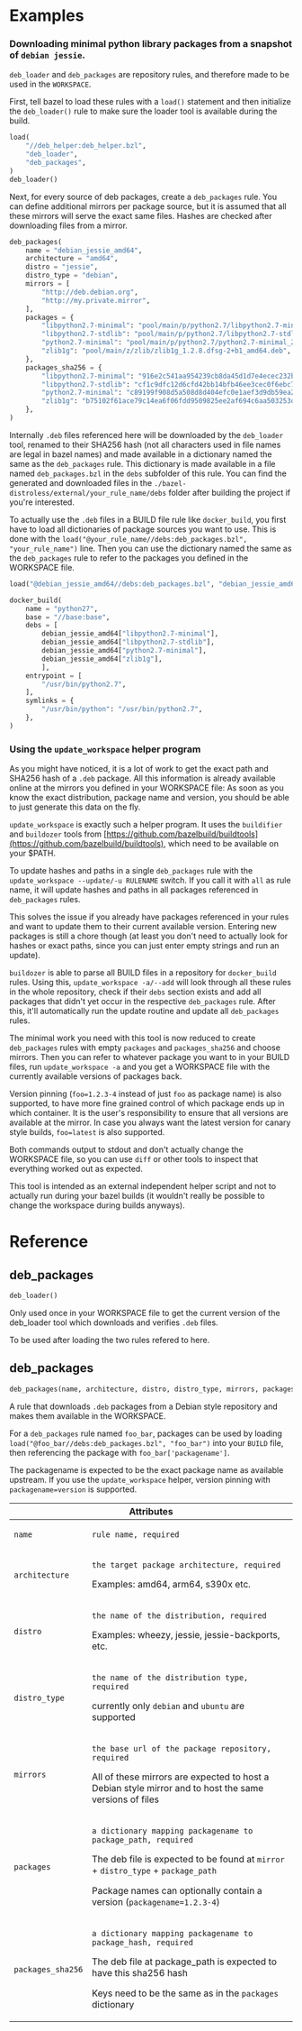 # Examples

### **Downloading minimal python library packages from a snapshot of `debian jessie`**.

`deb_loader` and `deb_packages` are repository rules, and therefore made to be used in the `WORKSPACE`.

First, tell bazel to load these rules with a `load()` statement and then initialize the `deb_loader()` rule to make sure the loader tool is available during the build.

```python
load(
    "//deb_helper:deb_helper.bzl",
    "deb_loader",
    "deb_packages",
)
deb_loader()
```

Next, for every source of deb packages, create a `deb_packages` rule.
You can define additional mirrors per package source, but it is assumed that all these mirrors will serve the exact same files.
Hashes are checked after downloading files from a mirror.

```python
deb_packages(
    name = "debian_jessie_amd64",
    architecture = "amd64",
    distro = "jessie",
    distro_type = "debian",
    mirrors = [
        "http://deb.debian.org",
        "http://my.private.mirror",
    ],
    packages = {
        "libpython2.7-minimal": "pool/main/p/python2.7/libpython2.7-minimal_2.7.9-2+deb8u1_amd64.deb",
        "libpython2.7-stdlib": "pool/main/p/python2.7/libpython2.7-stdlib_2.7.9-2+deb8u1_amd64.deb",
        "python2.7-minimal": "pool/main/p/python2.7/python2.7-minimal_2.7.9-2+deb8u1_amd64.deb",
        "zlib1g": "pool/main/z/zlib/zlib1g_1.2.8.dfsg-2+b1_amd64.deb",
    },
    packages_sha256 = {
        "libpython2.7-minimal": "916e2c541aa954239cb8da45d1d7e4ecec232b24d3af8982e76bf43d3e1758f3",
        "libpython2.7-stdlib": "cf1c9dfc12d6cfd42bb14bfb46ee3cec0f6ebc720a1419f017396739953b12c5",
        "python2.7-minimal": "c89199f908d5a508d8d404efc0e1aef3d9db59ea23bd4532df9e59941643fcfb",
        "zlib1g": "b75102f61ace79c14ea6f06fdd9509825ee2af694c6aa503253df4e6659d6772",
    },
)
```

Internally `.deb` files referenced here will be downloaded by the `deb_loader` tool, renamed to their SHA256 hash (not all characters used in file names are legal in bazel names) and made available in a dictionary named the same as the `deb_packages` rule.
This dictionary is made available in a file named `deb_packages.bzl` in the `debs` subfolder of this rule.
You can find the generated and downloaded files in the `./bazel-distroless/external/your_rule_name/debs` folder after building the project if you're interested.

To actually use the `.deb` files in a BUILD file rule like `docker_build`, you first have to load all dictionaries of package sources you want to use.
This is done with the `load("@your_rule_name//debs:deb_packages.bzl", "your_rule_name")` line.
Then you can use the dictionary named the same as the `deb_packages` rule to refer to the packages you defined in the WORKSPACE file.

```python
load("@debian_jessie_amd64//debs:deb_packages.bzl", "debian_jessie_amd64")

docker_build(
    name = "python27",
    base = "//base:base",
    debs = [
        debian_jessie_amd64["libpython2.7-minimal"],
        debian_jessie_amd64["libpython2.7-stdlib"],
        debian_jessie_amd64["python2.7-minimal"],
        debian_jessie_amd64["zlib1g"],
        ],
    entrypoint = [
        "/usr/bin/python2.7",
    ],
    symlinks = {
        "/usr/bin/python": "/usr/bin/python2.7",
    },
)
```

### **Using the `update_workspace` helper program**

As you might have noticed, it is a lot of work to get the exact path and SHA256 hash of a `.deb` package.
All this information is already available online at the mirrors you defined in your WORKSPACE file: As soon as you know the exact distribution, package name and version, you should be able to just generate this data on the fly.

`update_workspace` is exactly such a helper program.
It uses the `buildifier` and `buildozer` tools from [https://github.com/bazelbuild/buildtools](https://github.com/bazelbuild/buildtools), which need to be available on your $PATH.

To update hashes and paths in a single `deb_packages` rule with the `update_workspace --update/-u RULENAME` switch.
If you call it with `all` as rule name, it will update hashes and paths in all packages referenced in `deb_packages` rules.

This solves the issue if you already have packages referenced in your rules and want to update them to their current available version.
Entering new packages is still a chore though (at least you don't need to actually look for hashes or exact paths, since you can just enter empty strings and run an update).

`buildozer` is able to parse all BUILD files in a repository for `docker_build` rules.
Using this, `update_workspace -a/--add` will look through all these rules in the whole repository, check if their `debs` section exists and add all packages that didn't yet occur in the respective `deb_packages` rule.
After this, it'll automatically run the update routine and update all `deb_packages` rules.

The minimal work you need with this tool is now reduced to create `deb_packages` rules with empty `packages` and `packages_sha256` and choose mirrors.
Then you can refer to whatever package you want to in your BUILD files, run `update_workspace -a` and you get a WORKSPACE file with the currently available versions of packages back.

Version pinning (`foo=1.2.3-4` instead of just `foo` as package name) is also supported, to have more fine grained control of which package ends up in which container.
It is the user's responsibility to ensure that all versions are available at the mirror.
In case you always want the latest version for canary style builds, `foo=latest` is also supported.

Both commands output to stdout and don't actually change the WORKSPACE file, so you can use `diff` or other tools to inspect that everything worked out as expected.

This tool is intended as an external independent helper script and not to actually run during your bazel builds (it wouldn't really be possible to change the workspace during builds anyways).

# Reference

## deb_packages

```python
deb_loader()
```

Only used once in your WORKSPACE file to get the current version of the deb_loader tool which downloads and verifies `.deb` files.

To be used after loading the two rules refered to here.

## deb_packages

```python
deb_packages(name, architecture, distro, distro_type, mirrors, packages, packages_sha256)
```

A rule that downloads `.deb` packages from a Debian style repository and makes them available in the WORKSPACE.

For a `deb_packages` rule named `foo_bar`, packages can be used by loading `load("@foo_bar//debs:deb_packages.bzl", "foo_bar")` into your `BUILD` file, then referencing the package with `foo_bar['packagename']`.

The packagename is expected to be the exact package name as available upstream.
If you use the `update_workspace` helper, version pinning with `packagename=version` is supported.

<table class="table table-condensed table-bordered table-params">
  <colgroup>
    <col class="col-param" />
    <col class="param-description" />
  </colgroup>
  <thead>
    <tr>
      <th colspan="2">Attributes</th>
    </tr>
  </thead>
  <tbody>
    <tr>
      <td><code>name</code></td>
      <td>
        <p><code>rule name, required</code></p>
      </td>
    </tr>
    <tr>
      <td><code>architecture</code></td>
      <td>
        <p><code>the target package architecture, required</code></p>
        <p>Examples: amd64, arm64, s390x etc.</p>
      </td>
    </tr>
    <tr>
      <td><code>distro</code></td>
      <td>
        <p><code>the name of the distribution, required</code></p>
        <p>Examples: wheezy, jessie, jessie-backports, etc.</p>
      </td>
    </tr>
    <tr>
      <td><code>distro_type</code></td>
      <td>
        <p><code>the name of the distribution type, required</code></p>
        <p>currently only <code>debian</code> and <code>ubuntu</code> are supported</p>
      </td>
    </tr>
    <tr>
      <td><code>mirrors</code></td>
      <td>
        <p><code>the base url of the package repository, required</code></p>
        <p>All of these mirrors are expected to host a Debian style mirror and to host the same versions of files</p>
      </td>
    </tr>
    <tr>
      <td><code>packages</code></td>
      <td>
        <p><code>a dictionary mapping packagename to package_path, required</code></p>
        <p>The deb file is expected to be found at <code>mirror</code> + <code>distro_type</code> + <code>package_path</code></p>
        <p>Package names can optionally contain a version (<code>packagename=1.2.3-4</code>)</p>
      </td>
    </tr>
    <tr>
      <td><code>packages_sha256</code></td>
      <td>
        <p><code>a dictionary mapping packagename to package_hash, required</code></p>
        <p>The deb file at package_path is expected to have this sha256 hash</p>
        <p>Keys need to be the same as in the <code>packages</code> dictionary</p>
      </td>
    </tr>
  </tbody>
</table>
